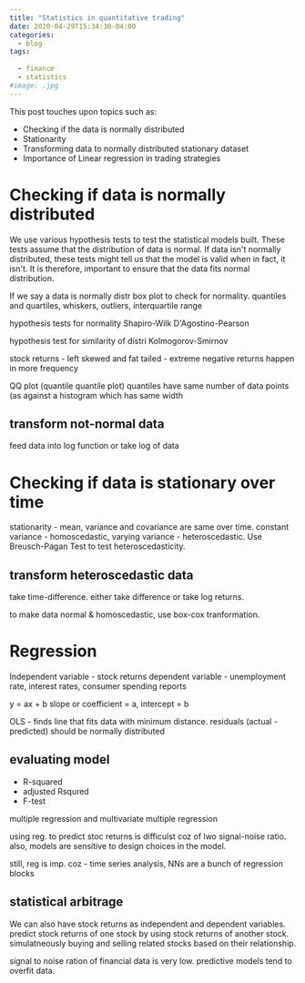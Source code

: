 ```yaml
---
title: "Statistics in quantitative trading"
date: 2020-04-29T15:34:30-04:00
categories:
  - blog
tags:
 
  - finance
  - statistics
#image: .jpg
---
```


<p>This post touches upon topics such as:</p>
<!-- wp:list -->
<ul><li>Checking if the data is normally distributed</li><li>Stationarity</li><li>Transforming data to normally distributed stationary dataset</li><li>Importance of Linear regression in trading strategies</li></ul>
<!-- /wp:list -->
<p></p>

# Checking if data is normally distributed

We use various hypothesis tests to test the statistical models built. These tests assume that the distribution of data is normal. If data isn't normally distributed, these tests might tell us that the model is valid when in fact, it isn't. It is therefore, important to ensure that the data fits normal distribution.



If we say a data is normally distr
box plot to check for normality.
quantiles and quartiles, whiskers, outliers, interquartile range

hypothesis tests for normality
Shapiro-Wilk
D'Agostino-Pearson

hypothesis test for similarity of distri
Kolmogorov-Smirnov 




stock returns - left skewed and fat tailed - extreme negative returns happen in more frequency

QQ plot (quantile quantile plot) quantiles have same number of data points (as against a histogram which has same width

## transform not-normal data
feed data into log function or take log of data

# Checking if data is stationary over time

stationarity - mean, variance and covariance are same over time. constant variance - homoscedastic, varying variance - heteroscedastic. Use Breusch-Pagan Test to test heteroscedasticity.

## transform heteroscedastic data

take time-difference. either take difference or take log returns. 

to make data normal & homoscedastic, use box-cox tranformation. 

# Regression

Independent variable - stock returns
dependent variable - unemployment rate, interest rates, consumer spending reports

y = ax + b
slope or coefficient = a, intercept = b

OLS - finds line that fits data with minimum distance.
residuals (actual - predicted) should be normally distributed
## evaluating model
- R-squared
- adjusted Rsqured
- F-test

multiple regression and multivariate multiple regression


using reg. to predict stoc returns is difficulst coz of lwo signal-noise ratio. also, models are sensitive to design choices in the model. 

still, reg is imp. coz - time series analysis, NNs are a bunch of regression blocks


## statistical arbitrage

We can also have stock returns as independent and dependent variables. predict stock returns of one stock by using stock returns of another stock.
simulatneously buying and selling related stocks based on their relationship.

signal to noise ration of financial data is very low. predictive models tend to overfit data.









